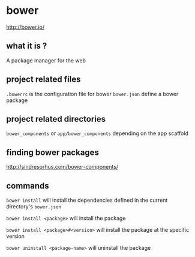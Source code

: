 
bower
=====
http://bower.io/

what it is ?
------------
A package manager for the web

project related files 
---------------------
`.bowerrc` is the configuration file for bower
`bower.json` define a bower package

project related directories
---------------------------
`bower_components` or `app/bower_components` depending on the app scaffold

finding bower packages
----------------------
http://sindresorhus.com/bower-components/

commands
--------
`bower install` will install the dependencies defined in the current directory's `bower.json`

`bower install <package>` will install the package

`bower install <package>#<version>` will install the package at the specific version

`bower uninstall <package-name>` will uninstall the package



